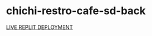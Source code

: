 # chichi-restro-cafe-sd-back

[LIVE REPLIT DEPLOYMENT](https://chichi-restro-cafe-sd-back.chichiforex.repl.co)
